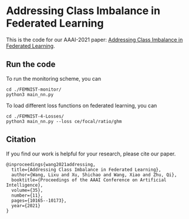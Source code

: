 # Addressing Class Imbalance in Federated Learning 
This is the code for our AAAI-2021 paper: [Addressing Class Imbalance in Federated Learning](https://ojs.aaai.org/index.php/AAAI/article/view/17219).

## Run the code
To run the monitoring scheme, you can
```console
cd ./FEMNIST-monitor/
python3 main_nn.py
```

To load different loss functions on federated learning, you can
```console
cd ./FEMNIST-4-Losses/
python3 main_nn.py --loss ce/focal/ratio/ghm
```

## Citation
If you find our work is helpful for your research, please cite our paper.
```
@inproceedings{wang2021addressing,
  title={Addressing Class Imbalance in Federated Learning},
  author={Wang, Lixu and Xu, Shichao and Wang, Xiao and Zhu, Qi},
  booktitle={Proceedings of the AAAI Conference on Artificial Intelligence},
  volume={35},
  number={11},
  pages={10165--10173},
  year={2021}
}
```
